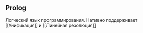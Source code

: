 ## Prolog
Логческий язык программирования. 
Нативно поддерживает [[Унификация]] и [[Линейная резолюция]]
